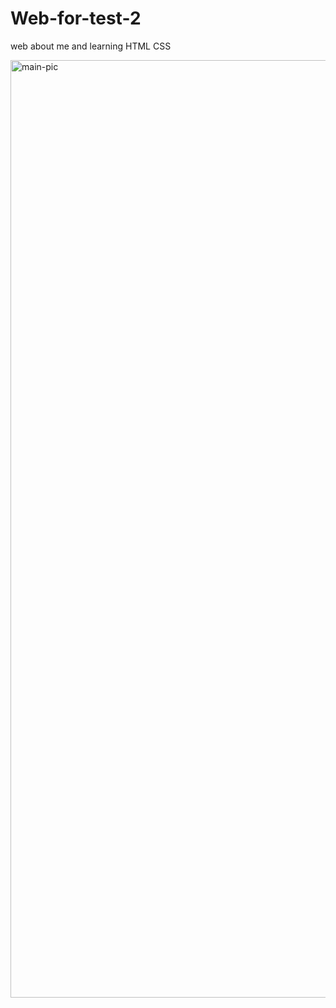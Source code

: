 # Web-for-test-2
web about me and learning HTML CSS

<img src="https://media.discordapp.net/attachments/903318261758840863/955883021775568926/unknown.png?width=1165&height=703" width="1013" height="1500" alt="main-pic">
